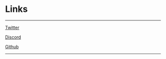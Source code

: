 # Links

----

[Twitter](https://twitter.com/MetaNEARton)

[Discord](https://discord.gg/nearton)

[Github](https://github.com/NEARton)

----